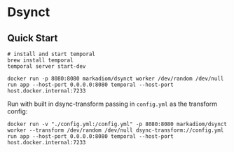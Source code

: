 # Dsynct

## Quick Start

```
# install and start temporal
brew install temporal
temporal server start-dev

docker run -p 8080:8080 markadiom/dsynct worker /dev/random /dev/null run app --host-port 0.0.0.0:8080 temporal --host-port host.docker.internal:7233
```

Run with built in dsync-transform passing in `config.yml` as the transform config:
```
docker run -v "./config.yml:/config.yml" -p 8080:8080 markadiom/dsynct worker --transform /dev/random /dev/null dsync-transform://config.yml run app --host-port 0.0.0.0:8080 temporal --host-port host.docker.internal:7233
```